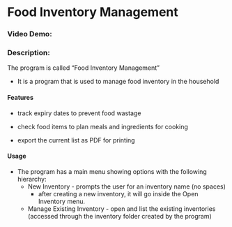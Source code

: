 # Food Inventory Management
### Video Demo:  <URL HERE>
### Description:

The program is called “Food Inventory Management”

* It is a program that is used to manage food inventory in the household 
#### Features
* track expiry dates to prevent food wastage

* check food items to plan meals and ingredients for cooking

* export the current list as PDF for printing
#### Usage
* The program has a main menu showing options with the following hierarchy:
    * New Inventory - prompts the user for an inventory name (no spaces)
        * after creating a new inventory, it will go inside the Open Inventory menu.
    * Manage Existing Inventory - open and list the existing inventories (accessed through the inventory folder created by the program)